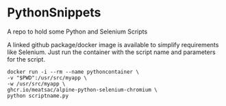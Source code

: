 # PythonSnippets
A repo to hold some Python and Selenium Scripts

A linked github package/docker image is available to simplify requirements like Selenium. Just run the container with the script name and parameters for the script.

```
docker run -i --rm --name pythoncontainer \
-v "$PWD":/usr/src/myapp \
-w /usr/src/myapp \
ghcr.io/meatsac/alpine-python-selenium-chromium \
python scriptname.py
```
